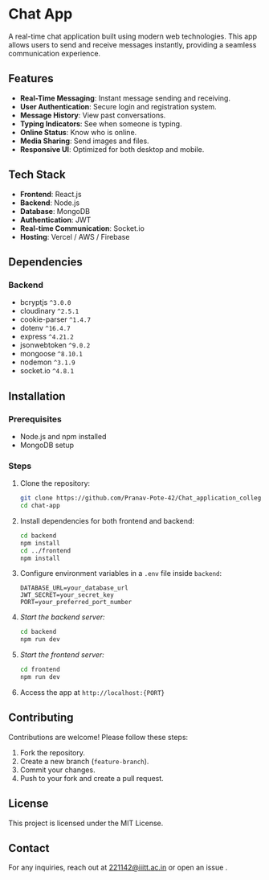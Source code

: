 # Chat App

A real-time chat application built using modern web technologies. This app allows users to send and receive messages instantly, providing a seamless communication experience.

## Features

- **Real-Time Messaging**: Instant message sending and receiving.
- **User Authentication**: Secure login and registration system.
- **Message History**: View past conversations.
- **Typing Indicators**: See when someone is typing.
- **Online Status**: Know who is online.
- **Media Sharing**: Send images and files.
- **Responsive UI**: Optimized for both desktop and mobile.

## Tech Stack

- **Frontend**: React.js
- **Backend**: Node.js
- **Database**: MongoDB
- **Authentication**: JWT
- **Real-time Communication**: Socket.io
- **Hosting**: Vercel / AWS / Firebase

## Dependencies

### Backend
- bcryptjs `^3.0.0`
- cloudinary `^2.5.1`
- cookie-parser `^1.4.7`
- dotenv `^16.4.7`
- express `^4.21.2`
- jsonwebtoken `^9.0.2`
- mongoose `^8.10.1`
- nodemon `^3.1.9`
- socket.io `^4.8.1`

## Installation

### Prerequisites

- Node.js and npm installed
- MongoDB setup

### Steps

1. Clone the repository:
   ```bash
   git clone https://github.com/Pranav-Pote-42/Chat_application_college.git
   cd chat-app
   ```
2. Install dependencies for both frontend and backend:
   ```bash
   cd backend
   npm install 
   cd ../frontend
   npm install
   ```
3. Configure environment variables in a `.env` file inside `backend`:
   ```env
   DATABASE_URL=your_database_url
   JWT_SECRET=your_secret_key
   PORT=your_preferred_port_number
   ```
4. *Start the backend server:*
   ```bash
   cd backend
   npm run dev
   ```
5. *Start the frontend server:*
   ```bash
   cd frontend
   npm run dev
   ```
6. Access the app at `http://localhost:{PORT}`

## Contributing

Contributions are welcome! Please follow these steps:

1. Fork the repository.
2. Create a new branch (`feature-branch`).
3. Commit your changes.
4. Push to your fork and create a pull request.

## License

This project is licensed under the MIT License.

## Contact

For any inquiries, reach out at 221142@iiitt.ac.in or open an issue .

